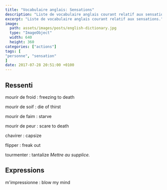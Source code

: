 ```yaml
---
title: "Vocabulaire anglais: Sensations"
description: "Liste de vocabulaire anglais courant relatif aux sensations."
excerpt: "Liste de vocabulaire anglais courant relatif aux sensations."
image:
  path: assets/images/posts/english-dictionary.jpg
  type: "ImageObject"
  width: 640
  height: 360
categories: ["actions"]
tags: [
"personne", "sensation"
]
date: 2017-07-28 20:51:00 +0100
---
```



## Ressenti

mourir de froid
: freezing to death

mourir de soif
: die of thirst

mourir de faim
: starve

mourir de peur
: scare to death

chavirer
: capsize

flipper
: freak out

tourmenter
: tantalize
*Mettre au supplice.*

## Expressions

m'impressionne
: blow my mind
